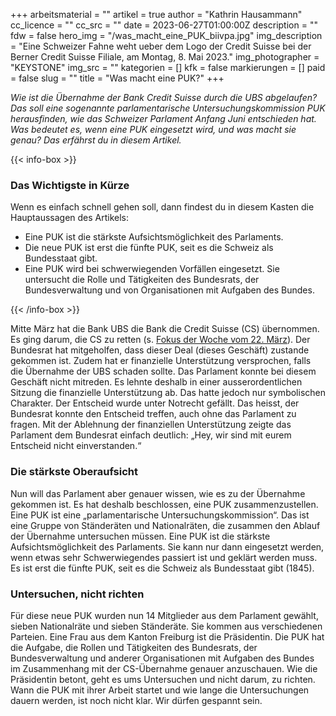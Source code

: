 +++
arbeitsmaterial = ""
artikel = true
author = "Kathrin Hausammann"
cc_licence = ""
cc_src = ""
date = 2023-06-27T01:00:00Z
description = ""
fdw = false
hero_img = "/was_macht_eine_PUK_biivpa.jpg"
img_description = "Eine Schweizer Fahne weht ueber dem Logo der Credit Suisse bei der Berner Credit Suisse Filiale, am Montag, 8. Mai 2023."
img_photographer = "KEYSTONE"
img_src = ""
kategorien = []
kfk = false
markierungen = []
paid = false
slug = ""
title = "Was macht eine PUK?"
+++

_Wie ist die Übernahme der Bank Credit Suisse durch die UBS abgelaufen? Das soll eine sogenannte parlamentarische Untersuchungskommission PUK herausfinden, wie das Schweizer Parlament Anfang Juni entschieden hat.
Was bedeutet es, wenn eine PUK eingesetzt wird, und was macht sie genau? Das erfährst du in diesem Artikel._

{{< info-box >}} <h3>Das Wichtigste in Kürze</h3>

<p>Wenn es einfach schnell gehen soll, dann findest du in diesem Kasten die Hauptaussagen des Artikels:</p>

<ul>

<li>Eine PUK ist die stärkste Aufsichtsmöglichkeit des Parlaments.</li>

<li>Die neue PUK ist erst die fünfte PUK, seit es die Schweiz als Bundesstaat gibt.</li>

<li>Eine PUK wird bei schwerwiegenden Vorfällen eingesetzt. Sie untersucht die Rolle und Tätigkeiten des Bundesrats, der Bundesverwaltung und von Organisationen mit Aufgaben des Bundes.</li>

</ul> {{< /info-box >}}

Mitte März hat die Bank UBS die Bank die Credit Suisse (CS) übernommen. Es ging darum, die CS zu retten (s. [Fokus der Woche vom 22. März](https://www.chinderzytig.ch/das-ende-einer-grossbank/)). Der Bundesrat hat mitgeholfen, dass dieser Deal (dieses Geschäft) zustande gekommen ist. Zudem hat er finanzielle Unterstützung versprochen, falls die Übernahme der UBS schaden sollte. Das Parlament konnte bei diesem Geschäft nicht mitreden. Es lehnte deshalb in einer ausserordentlichen Sitzung die finanzielle Unterstützung ab. Das hatte jedoch nur symbolischen Charakter. Der Entscheid wurde unter Notrecht gefällt. Das heisst, der Bundesrat konnte den Entscheid treffen, auch ohne das Parlament zu fragen. Mit der Ablehnung der finanziellen Unterstützung zeigte das Parlament dem Bundesrat einfach deutlich: „Hey, wir sind mit eurem Entscheid nicht einverstanden.“

### Die stärkste Oberaufsicht

Nun will das Parlament aber genauer wissen, wie es zu der Übernahme gekommen ist. Es hat deshalb beschlossen, eine PUK zusammenzustellen. Eine PUK ist eine „parlamentarische Untersuchungskommission“. Das ist eine Gruppe von Ständeräten und Nationalräten, die zusammen den Ablauf der Übernahme untersuchen müssen. Eine PUK ist die stärkste Aufsichtsmöglichkeit des Parlaments. Sie kann nur dann eingesetzt werden, wenn etwas sehr Schwerwiegendes passiert ist und geklärt werden muss. Es ist erst die fünfte PUK, seit es die Schweiz als Bundesstaat gibt (1845).

### Untersuchen, nicht richten

Für diese neue PUK wurden nun 14 Mitglieder aus dem Parlament gewählt, sieben Nationalräte und sieben Ständeräte. Sie kommen aus verschiedenen Parteien. Eine Frau aus dem Kanton Freiburg ist die Präsidentin. Die PUK hat die Aufgabe, die Rollen und Tätigkeiten des Bundesrats, der Bundesverwaltung und anderer Organisationen mit Aufgaben des Bundes im Zusammenhang mit der CS-Übernahme genauer anzuschauen. Wie die Präsidentin betont, geht es ums Untersuchen und nicht darum, zu richten. Wann die PUK mit ihrer Arbeit startet und wie lange die Untersuchungen dauern werden, ist noch nicht klar. Wir dürfen gespannt sein.
